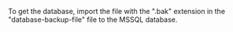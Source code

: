 To get the database, import the file with the ".bak" extension in the "database-backup-file" file to the MSSQL database.
